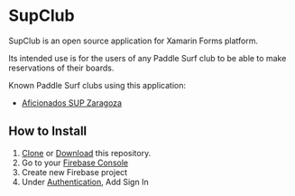 # SupClub
SupClub is an open source application for Xamarin Forms platform.

Its intended use is for the users of any Paddle Surf club to be able to make reservations of their boards.

Known Paddle Surf clubs using this application:
- [Aficionados SUP Zaragoza](http://supclub.es)

## How to Install
1. [Clone](x-github-client://openRepo/https://github.com/JoseMariaBernad/SupClub) or [Download](https://github.com/JoseMariaBernad/SupClub/archive/master.zip) this repository.
2. Go to your [Firebase Console](https://console.firebase.google.com/)
3. Create new Firebase project
4. Under [Authentication](), Add Sign In 
<!--stackedit_data:
eyJoaXN0b3J5IjpbLTExMzM3OTYyMzddfQ==
-->